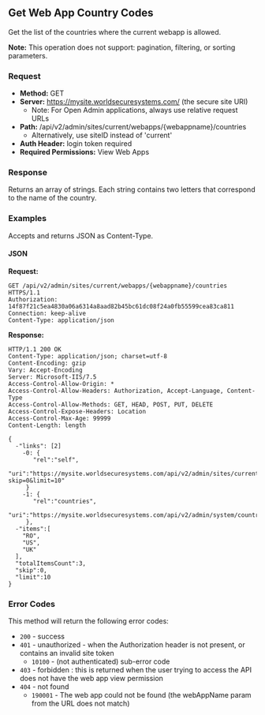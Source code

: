 ## Get Web App Country Codes

Get the list of the countries where the current webapp is allowed.

**Note:** This operation does not support: pagination, filtering, or sorting parameters.  

### Request

* **Method:** GET
* **Server:** https://mysite.worldsecuresystems.com/ (the secure site URI)
  * Note: For Open Admin applications, always use relative request URLs
* **Path:** /api/v2/admin/sites/current/webapps/{webappname}/countries
  * Alternatively, use siteID instead of 'current'
* **Auth Header:** login token required
* **Required Permissions:** View Web Apps

### Response

Returns an array of strings. Each string contains two letters that correspond to the name of the country.

### Examples

Accepts and returns JSON as Content-Type.

#### JSON

**Request:**
~~~
GET /api/v2/admin/sites/current/webapps/{webappname}/countries HTTPS/1.1
Authorization: 14f87f21c5ea4830a06a6314a8aad82b45bc61dc08f24a0fb55599cea83ca811
Connection: keep-alive
Content-Type: application/json
~~~

**Response:**

~~~
HTTP/1.1 200 OK
Content-Type: application/json; charset=utf-8
Content-Encoding: gzip
Vary: Accept-Encoding
Server: Microsoft-IIS/7.5
Access-Control-Allow-Origin: *
Access-Control-Allow-Headers: Authorization, Accept-Language, Content-Type
Access-Control-Allow-Methods: GET, HEAD, POST, PUT, DELETE
Access-Control-Expose-Headers: Location
Access-Control-Max-Age: 99999
Content-Length: length
 
{
  -"links": [2]
    -0: {
       "rel":"self",
       "uri":"https://mysite.worldsecuresystems.com/api/v2/admin/sites/current/webapps/Helpers/countries?skip=0&limit=10"
     }
    -1: {
       "rel":"countries",
       "uri":"https://mysite.worldsecuresystems.com/api/v2/admin/system/countries"
     },
  -"items":[
    "RO",
    "US",
    "UK"
  ],
  "totalItemsCount":3,
  "skip":0,
  "limit":10
}
~~~

### Error Codes

This method will return the following error codes:

* `200` - success
* `401` - unauthorized - when the Authorization header is not present, or contains an invalid site token
	* `10100` - (not authenticated) sub-error code
* `403` - forbidden : this is returned when the user trying to access the API does not have the web app view permission
* `404` - not found
  * `190001` - The web app could not be found (the webAppName param from the URL does not match)
